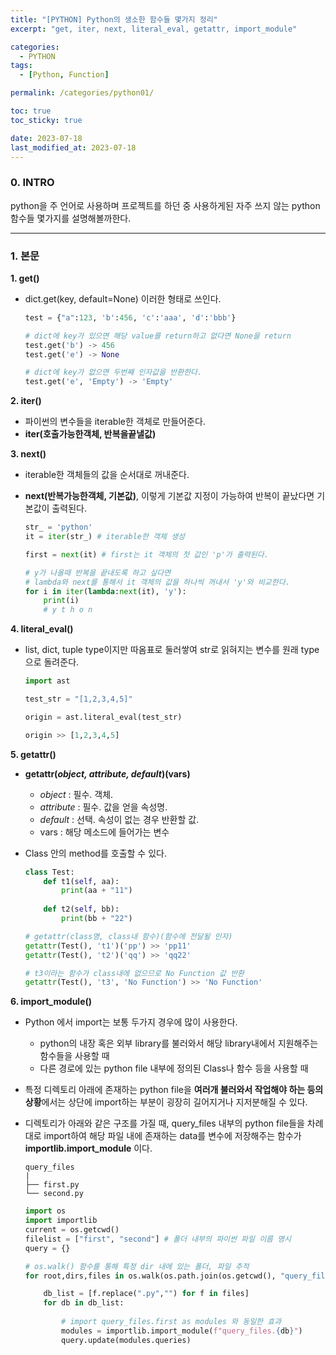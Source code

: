 ```yaml
---
title: "[PYTHON] Python의 생소한 함수들 몇가지 정리"
excerpt: "get, iter, next, literal_eval, getattr, import_module"

categories:
  - PYTHON
tags:
  - [Python, Function]

permalink: /categories/python01/

toc: true
toc_sticky: true

date: 2023-07-18
last_modified_at: 2023-07-18
---
```


### 0. INTRO
python을 주 언어로 사용하며 프로젝트를 하던 중 사용하게된 자주 쓰지 않는 python 함수들 몇가지를 설명해볼까한다.

---
### 1. 본문
**1. get()**
   - dict.get(key, default=None) 이러한 형태로 쓰인다.

        ```python
        test = {"a":123, 'b':456, 'c':'aaa', 'd':'bbb'}

        # dict에 key가 있으면 해당 value를 return하고 없다면 None을 return
        test.get('b') -> 456
        test.get('e') -> None

        # dict에 key가 없으면 두번째 인자값을 반환한다.
        test.get('e', 'Empty') -> 'Empty'
        ```

**2. iter()**
   - 파이썬의 변수들을 iterable한 객체로 만들어준다.
   - **iter(호출가능한객체, 반복을끝낼값)**

**3. next()**
   - iterable한 객체들의 값을 순서대로 꺼내준다.
   - **next(반복가능한객체, 기본값)**, 이렇게 기본값 지정이 가능하여 반복이 끝났다면 기본값이 출력된다.
  
        ```python
        str_ = 'python'
        it = iter(str_) # iterable한 객체 생성

        first = next(it) # first는 it 객체의 첫 값인 'p'가 출력된다.

        # y가 나올때 반복을 끝내도록 하고 싶다면
        # lambda와 next를 통해서 it 객체의 값을 하나씩 꺼내서 'y'와 비교한다.
        for i in iter(lambda:next(it), 'y'):
            print(i)
            # y t h o n
        ```

**4. literal_eval()**
   - list, dict, tuple type이지만 따옴표로 둘러쌓여 str로 읽혀지는 변수를 원래 type으로 돌려준다.
  
        ```python
        import ast

        test_str = "[1,2,3,4,5]"

        origin = ast.literal_eval(test_str)

        origin >> [1,2,3,4,5]
        ```

**5. getattr()**
   - **getattr(*object, attribute, default*)(vars)**
     - *object* : 필수. 객체.
     - *attribute* : 필수. 값을 얻을 속성명.
     - *default* : 선택. 속성이 없는 경우 반환할 값.
     - vars : 해당 메소드에 들어가는 변수

   - Class 안의 method를 호출할 수 있다.
  
        ```python
        class Test:
            def t1(self, aa):
                print(aa + "11")
            
            def t2(self, bb):
                print(bb + "22")

        # getattr(class명, class내 함수)(함수에 전달될 인자)
        getattr(Test(), 't1')('pp') >> 'pp11'
        getattr(Test(), 't2')('qq') >> 'qq22'

        # t3이라는 함수가 class내에 없으므로 No Function 값 반환
        getattr(Test(), 't3', 'No Function') >> 'No Function'
        ```

**6. import_module()**
   - Python 에서 import는 보통 두가지 경우에 많이 사용한다. 
     - python의 내장 혹은 외부 library를 불러와서 해당 library내에서 지원해주는 함수들을 사용할 때
     - 다른 경로에 있는 python file 내부에 정의된 Class나 함수 등을 사용할 때
   - 특정 디렉토리 아래에 존재하는 python file을 **여러개 불러와서 작업해야 하는 등의 상황**에서는 상단에 import하는 부분이 굉장히 길어지거나 지저분해질 수 있다.
   - 디렉토리가 아래와 같은 구조를 가질 때, query_files 내부의 python file들을 차례대로 import하여 해당 파일 내에 존재하는 data를 변수에 저장해주는 함수가 **importlib.import_module** 이다.

        ```
        query_files
        |
        ├── first.py
        └── second.py
        ```

        ```python
        import os
        import importlib
        current = os.getcwd()
        filelist = ["first", "second"] # 폴더 내부의 파이썬 파일 이름 명시
        query = {}

        # os.walk() 함수를 통해 특정 dir 내에 있는 폴더, 파일 추적
        for root,dirs,files in os.walk(os.path.join(os.getcwd(), "query_files")):

            db_list = [f.replace(".py","") for f in files]
            for db in db_list:
                
                # import query_files.first as modules 와 동일한 효과
                modules = importlib.import_module(f"query_files.{db}")
                query.update(modules.queries)
        ```
